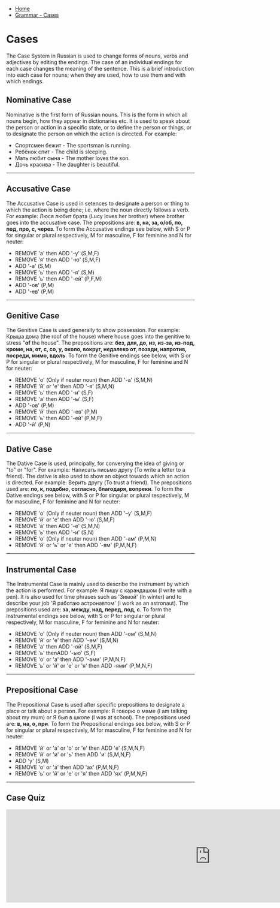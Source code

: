 <div id="google_translate_element"></div><script type="text/javascript">
function googleTranslateElementInit() {
  new google.translate.TranslateElement({pageLanguage: 'en', layout: google.translate.TranslateElement.InlineLayout.SIMPLE, multilanguagePage: true}, 'google_translate_element');
}
</script><script type="text/javascript" src="//translate.google.com/translate_a/element.js?cb=googleTranslateElementInit"></script>
<ul class="breadcrumb">
  <li><a href="https://doggo1.github.io/GIForJIF/index.html">Home</a></li>
<li><a href="https://doggo1.github.io/GIForJIF/page4.html">Grammar - Cases</a></li>
</ul>
<h1>Cases</h1>
<p> The Case System in Russian is used to change forms of nouns, verbs and adjectives by editing the endings. The case of an individual endings for each case changes the meaning of the sentence. This is a brief introduction into each case for nouns; when they are used, how to use them and with which endings.</p>
<h2>Nominative Case</h2>
<p> Nominative is the first form of Russian nouns. This is the form in which all nouns begin, how they appear in dictionaries etc. It is used to speak about the person or action in a specific state, or to define the person or things, or to designate the person on which the action is directed. For example:</p>
  <ul>
    <li>Спортсмен бежит - The sportsman is running.</li>
    <li>Ребёнок спит - The child is sleeping.</li>
    <li>Мать любит сына - The mother loves the son.</li>
    <li>Дочь красива - The daughter is beautiful.</li>
  </ul>
  <hr>
<h2>Accusative Case</h2>
<p> The Accusative Case is used in setences to designate a person or thing to which the action is being done; i.e. where the noun directly follows a verb. For example: Люся любит брата (Lucy loves her brother) where brother goes into the accusative case. The prepositions are: <strong>в, на, за, о/об, по, под, про, с, через</strong>. To form the Accusative endings see below, with S or P for singular or plural respectively, M for masculine, F for feminine and N for neuter:</p>
<ul>
  <li>REMOVE 'а' then ADD '-у' (S,M,F)</li>
  <li>REMOVE 'я' then ADD '-ю' (S,M,F)</li>
  <li>ADD '-а' (S,M)</li>
  <li>REMOVE 'ь' then ADD '-я' (S,M)</li>
  <li>REMOVE 'ь' then ADD '-ей' (P,F,М)</li>
  <li>ADD '-ов' (P,M)</li>
  <li>ADD '-ев' (P,M)</li>
</ul>
<hr>
<h2>Genitive Case</h2>
<p> The Genitive Case is used generally to show possession. For example: Крыша дома (the roof of the house) where house goes into the genitive to stress "<strong>of</strong> the house". The prepositions are: <strong>без, для, до, из, из-за, из-под, кроме, на, от, с, со, у, около, вокруг, недалеко от, позади, напротив, посреди, мимо, вдоль</strong>. To form the Genitive endings see below, with S or P for singular or plural respectively, M for masculine, F for feminine and N for neuter:</p>
<ul>
  <li>REMOVE 'о' (Only if neuter noun) then ADD '-а' (S,M,N)</li>
  <li>REMOVE 'й' or 'е' then ADD '-я' (S,M,N)</li>
  <li>REMOVE 'ь' then ADD '-и' (S,F)</li>
  <li>REMOVE 'а' then ADD '-ы' (S,F)</li>
  <li>ADD '-ов' (P,M)</li>
  <li>REMOVE 'й' then ADD '-ев' (P,M)</li>
  <li>REMOVE 'ь' then ADD '-ей' (P,M,F)</li>
  <li>ADD '-й' (P,N)</li>
</ul>
<hr>
<h2>Dative Case</h2>
<p> The Dative Case is used, principally, for converying the idea of giving or "to" or "for". For example: Написать письмо другу (To write a letter to a friend). The dative is also used to show an object towards which an action is directed. For example: Верить другу (To trust a friend). The prepositions used are: <strong>по, к, подобно, согласно, благодаря, вопреки</strong>. To form the Dative endings see below, with S or P for singular or plural respectively, M for masculine, F for feminine and N for neuter:</p>
<ul>
  <li>REMOVE 'о' (Only if neuter noun) then ADD '–у' (S,M,F)</li>
  <li>REMOVE 'й' or 'е' then ADD '-ю' (S,M,F)</li>
  <li>REMOVE 'а' then ADD '-е' (S,M,N)</li>
  <li>REMOVE 'ь' then ADD '-и' (S,N)</li>
  <li>REMOVE 'о' (Only if neuter noun) then ADD '-ам' (P,M,N)</li>
  <li>REMOVE 'й' or 'ь' or 'е' then ADD  '-ям' (P,M,N,F)</li>
</ul>
<hr>
<h2>Instrumental Case</h2>
<p> The Instrumental Case is mainly used to describe the instrument by which the action is performed. For example: Я пишу с карандашом (I write with a pen). It is also used for time phrases such as 'Зимой' (In winter) and to describe your job 'Я работаю астронавтом' (I work as an astronaut). The prepositions used are: <strong>за, между, над, перед, под, с</strong>. To form the Instrumental endings see below, with S or P for singular or plural respectively, M for masculine, F for feminine and N for neuter:</p>
<ul>
  <li>REMOVE 'o' (Only if neuter noun) then ADD '-ом' (S,M,N)</li>
  <li>REMOVE 'й' or 'е' then ADD '-ем' (S,M,N)</li>
  <li>REMOVE 'а' then ADD  '-ой' (S,M,F)</li>
  <li>REMOVE 'ь' thenADD '-ью' (S,F)</li>
  <li>REMOVE 'о' or 'а' then ADD '-ами' (P,M,N,F)</li>
  <li>REMOVE 'ь' or 'й' or 'е' or 'я' then ADD -ями' (P,M,N,F)</li>
</ul>
<hr>
<h2>Prepositional Case</h2>
<p> The Prepositional Case is used after specific prepositions to designate a place or talk about a person. For example: Я говорю о маме (I am talking about my mum) or Я был в школе (I was at school). The prepositions used are: <strong>в, на, о, при</strong>. To form the Prepositional endings see below, with S or P for singular or plural respectively, M for masculine, F for feminine and N for neuter:</p>
<ul>
  <li>REMOVE 'й' or 'а' or 'о' or 'е' then ADD 'е' (S,M,N,F)</li>
  <li>REMOVE 'й' or 'и' or 'ь' then ADD 'и' (S,M,N,F)</li>
  <li>ADD 'у' (S,M)</li>
  <li>REMOVE 'о' or 'а' then ADD 'ах' (P,M,N,F)</li>
  <li>REMOVE 'ь' or 'й' or 'е' or 'я' then ADD 'ях' (P,M,N,F)</li>
</ul>
<hr>
<h2>Case Quiz</h2>
<iframe src="https://h5p.org/h5p/embed/158070" width="1090" height="249" frameborder="0" allowfullscreen="allowfullscreen"></iframe><script src="https://h5p.org/sites/all/modules/h5p/library/js/h5p-resizer.js" charset="UTF-8"></script>





  
  
  
  
